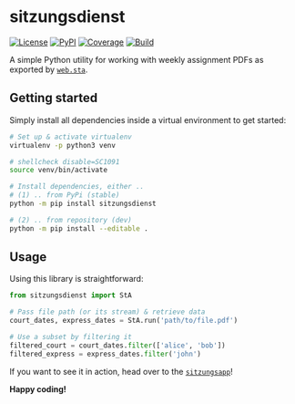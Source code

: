 # sitzungsdienst
[![License](https://badgen.net/badge/license/GPL/blue)](https://codeberg.org/S1SYPHOS/sitzungsdienst/src/branch/main/LICENSE) [![PyPI](https://badgen.net/pypi/v/sitzungsdienst)](https://pypi.org/project/sitzungsdienst) [![Coverage](https://badgen.net/badge/coverage/100/cyan)](https://codeberg.org/S1SYPHOS/sitzungsdienst/src/branch/main/COVERAGE) [![Build](https://ci.codeberg.org/api/badges/S1SYPHOS/sitzungsdienst/status.svg)](https://codeberg.org/S1SYPHOS/sitzungsdienst/issues)

A simple Python utility for working with weekly assignment PDFs as exported by [`web.sta`](https://www.dvhaus.de/leistungen/web.sta).


## Getting started

Simply install all dependencies inside a virtual environment to get started:

```bash
# Set up & activate virtualenv
virtualenv -p python3 venv

# shellcheck disable=SC1091
source venv/bin/activate

# Install dependencies, either ..
# (1) .. from PyPi (stable)
python -m pip install sitzungsdienst

# (2) .. from repository (dev)
python -m pip install --editable .
```


## Usage

Using this library is straightforward:

```python
from sitzungsdienst import StA

# Pass file path (or its stream) & retrieve data
court_dates, express_dates = StA.run('path/to/file.pdf')

# Use a subset by filtering it
filtered_court = court_dates.filter(['alice', 'bob'])
filtered_express = express_dates.filter('john')
```

If you want to see it in action, head over to the [`sitzungsapp`](https://codeberg.org/S1SYPHOS/sitzungsapp)!


**Happy coding!**
